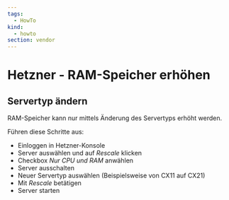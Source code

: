 ```yaml
---
tags:
  - HowTo
kind:
  - howto
section: vendor
---
```


# Hetzner - RAM-Speicher erhöhen

## Servertyp ändern

RAM-Speicher kann nur mittels Änderung des Servertyps erhöht werden.

Führen diese Schritte aus:

- Einloggen in Hetzner-Konsole
- Server auswählen und auf _Rescale_ klicken
- Checkbox _Nur CPU und RAM_ anwählen
- Server ausschalten
- Neuer Servertyp auswählen (Beispielsweise von CX11 auf CX21)
- Mit _Rescale_ betätigen
- Server starten
